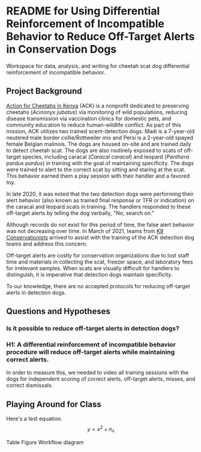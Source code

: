 # README for Using Differential Reinforcement of Incompatible Behavior to Reduce Off-Target Alerts in Conservation Dogs
Workspace for data, analysis, and writing for cheetah scat dog differential reinforcement of incompatible behavior.

## Project Background
[Action for Cheetahs in Kenya](https://www.actionforcheetahs.org/) (ACK) is a nonprofit dedicated to preserving cheetahs (*Acinonyx jubatus*) via monitoring of wild populations, reducing disease transmission via vaccination clinics for domestic pets, and community education to reduce human-wildlife conflict. As part of this mission, ACK utilizes two trained scent-detection dogs. Madi is a 7-year-old neutered male border collie/Rottweiler mix and Persi is a 2-year-old spayed female Belgian malinois. The dogs are housed on-site and are trained daily to detect cheetah scat. The dogs are also routinely exposed to scats of off-target species, including caracal (*Caracal caracal*) and leopard (*Panthera pardus pardus*) in training with the goal of maintaining specificity. The dogs were trained to alert to the correct scat by sitting and staring at the scat. This behavior earned them a play session with their handler and a favored toy. 

In late 2020, it was noted that the two detection dogs were performing their alert behavior (also known as trained final response or TFR or indication) on the caracal and leopard scats in training. The handlers responded to these off-target alerts by telling the dog verbally, "No, search on."

Although records do not exist for this period of time, the false alert behavior was not decreasing over time. In March of 2021, teams from [K9 Conservationists](k9conservationists.org) arrived to assist with the training of the ACK detection dog teams and address this concern.

Off-target alerts are costly for conservation organizations due to lost staff time and materials in collecting the scat, freezer space, and laboratory fees for irrelevant samples. When scats are visually difficult for handlers to distinguish, it is imperative that detection dogs maintain specificity. 

To our knowledge, there are no accepted protocols for reducing off-target alerts in detection dogs.

## Questions and Hypotheses
### Is it possible to reduce off-target alerts in detection dogs?

### H1: A differential reinforcement of incompatible behavior procedure will reduce off-target alerts while maintaining correct alerts.
In order to measure this, we needed to video all training sessions with the dogs for independent scoring of correct alerts, off-target alerts, misses, and correct dismissals.

## Playing Around for Class

Here's a test equation. $$ y = x^2 + n_x $$



Table
Figure
Workflow diagram